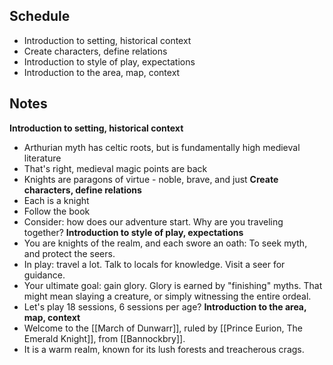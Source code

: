 ## Schedule
- Introduction to setting, historical context
- Create characters, define relations
- Introduction to style of play, expectations
- Introduction to the area, map, context
## Notes
**Introduction to setting, historical context**
- Arthurian myth has celtic roots, but is fundamentally high medieval literature
- That's right, medieval magic points are back
- Knights are paragons of virtue - noble, brave, and just
**Create characters, define relations**
- Each is a knight
- Follow the book
- Consider: how does our adventure start. Why are you traveling together?
**Introduction to style of play, expectations**
- You are knights of the realm, and each swore an oath: To seek myth, and protect the seers.
- In play: travel a lot. Talk to locals for knowledge. Visit a seer for guidance.
- Your ultimate goal: gain glory. Glory is earned by "finishing" myths. That might mean slaying a creature, or simply witnessing the entire ordeal.
- Let's play 18 sessions, 6 sessions per age?
**Introduction to the area, map, context**
- Welcome to the [[March of Dunwarr]], ruled by [[Prince Eurion, The Emerald Knight]], from [[Bannockbry]].
- It is a warm realm, known for its lush forests and treacherous crags.